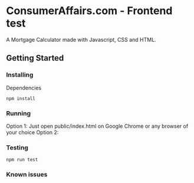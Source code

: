 # ConsumerAffairs.com - Frontend test

A Mortgage Calculator made with Javascript, CSS and HTML.

## Getting Started

### Installing

Dependencies

```
npm install
```

### Running

Option 1: Just open public/index.html on Google Chrome or any browser of your choice
Option 2:

### Testing

```
npm run test
```

### Known issues
